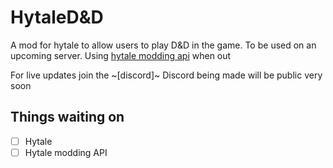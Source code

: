 # HytaleD&D

A mod for hytale to allow users to play D&D in the game. To be used on an upcoming server. Using [hytale modding api](https://github.com/HypixelStudios) when out 

For live updates join the ~[discord]~ Discord being made will be public very soon

## Things waiting on

 - [ ] Hytale
 - [ ] Hytale modding API
